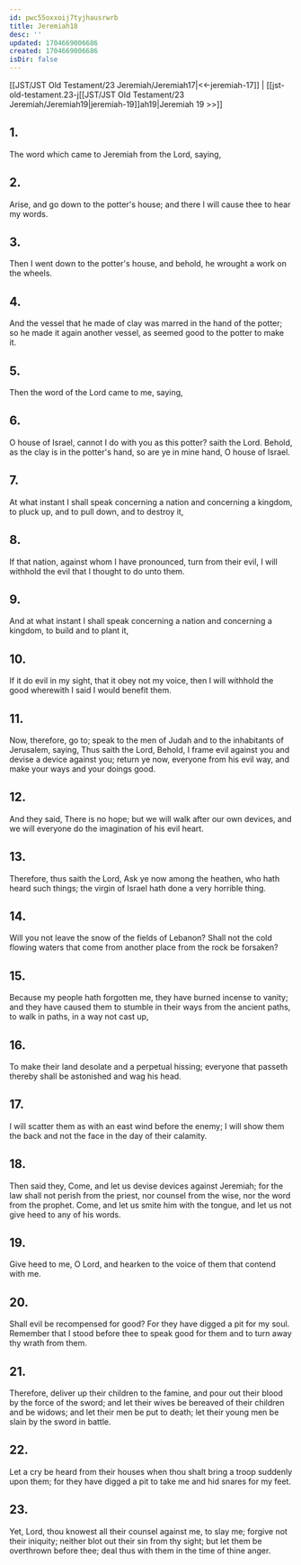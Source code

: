 ```yaml
---
id: pwc55oxxoij7tyjhausrwrb
title: Jeremiah18
desc: ''
updated: 1704669006686
created: 1704669006686
isDir: false
---
```

[[JST/JST Old Testament/23 Jeremiah/Jeremiah17|<<-jeremiah-17]] | [[jst-old-testament.23-j[[JST/JST Old Testament/23 Jeremiah/Jeremiah19|jeremiah-19]]ah19|Jeremiah 19 >>]]
## 1.
The word which came to Jeremiah from the Lord, saying,
## 2.
Arise, and go down to the potter\'s house; and there I will cause thee to hear my words.
## 3.
Then I went down to the potter\'s house, and behold, he wrought a work on the wheels.
## 4.
And the vessel that he made of clay was marred in the hand of the potter; so he made it again another vessel, as seemed good to the potter to make it.
## 5.
Then the word of the Lord came to me, saying,
## 6.
O house of Israel, cannot I do with you as this potter? saith the Lord. Behold, as the clay is in the potter\'s hand, so are ye in mine hand, O house of Israel.
## 7.
At what instant I shall speak concerning a nation and concerning a kingdom, to pluck up, and to pull down, and to destroy it,
## 8.
If that nation, against whom I have pronounced, turn from their evil, I will withhold the evil that I thought to do unto them.
## 9.
And at what instant I shall speak concerning a nation and concerning a kingdom, to build and to plant it,
## 10.
If it do evil in my sight, that it obey not my voice, then I will withhold the good wherewith I said I would benefit them.
## 11.
Now, therefore, go to; speak to the men of Judah and to the inhabitants of Jerusalem, saying, Thus saith the Lord, Behold, I frame evil against you and devise a device against you; return ye now, everyone from his evil way, and make your ways and your doings good.
## 12.
And they said, There is no hope; but we will walk after our own devices, and we will everyone do the imagination of his evil heart.
## 13.
Therefore, thus saith the Lord, Ask ye now among the heathen, who hath heard such things; the virgin of Israel hath done a very horrible thing.
## 14.
Will you not leave the snow of the fields of Lebanon? Shall not the cold flowing waters that come from another place from the rock be forsaken?
## 15.
Because my people hath forgotten me, they have burned incense to vanity; and they have caused them to stumble in their ways from the ancient paths, to walk in paths, in a way not cast up,
## 16.
To make their land desolate and a perpetual hissing; everyone that passeth thereby shall be astonished and wag his head.
## 17.
I will scatter them as with an east wind before the enemy; I will show them the back and not the face in the day of their calamity.
## 18.
Then said they, Come, and let us devise devices against Jeremiah; for the law shall not perish from the priest, nor counsel from the wise, nor the word from the prophet. Come, and let us smite him with the tongue, and let us not give heed to any of his words.
## 19.
Give heed to me, O Lord, and hearken to the voice of them that contend with me.
## 20.
Shall evil be recompensed for good? For they have digged a pit for my soul. Remember that I stood before thee to speak good for them and to turn away thy wrath from them.
## 21.
Therefore, deliver up their children to the famine, and pour out their blood by the force of the sword; and let their wives be bereaved of their children and be widows; and let their men be put to death; let their young men be slain by the sword in battle.
## 22.
Let a cry be heard from their houses when thou shalt bring a troop suddenly upon them; for they have digged a pit to take me and hid snares for my feet.
## 23.
Yet, Lord, thou knowest all their counsel against me, to slay me; forgive not their iniquity; neither blot out their sin from thy sight; but let them be overthrown before thee; deal thus with them in the time of thine anger.

